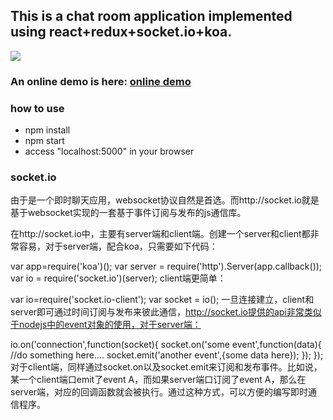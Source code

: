 ##  This is a chat room application implemented using react+redux+socket.io+koa.

 ![](./dist/resource/preview.png)

### An online demo is here: [online demo](https://desolate-fortress-76848.herokuapp.com/)

###  how to use
  * npm install
  * npm start
  * access "localhost:5000" in your browser

### socket.io
由于是一个即时聊天应用，websocket协议自然是首选。而http://socket.io就是基于websocket实现的一套基于事件订阅与发布的js通信库。

在http://socket.io中，主要有server端和client端。创建一个server和client都非常容易，对于server端，配合koa，只需要如下代码：

var app=require('koa')();
var server = require('http').Server(app.callback());
var io = require('socket.io')(server);
client端更简单：

var io=require('socket.io-client');
var socket = io();
一旦连接建立，client和server即可通过时间订阅与发布来彼此通信，http://socket.io提供的api非常类似于nodejs中的event对象的使用，对于server端：

io.on('connection',function(socket){
  socket.on('some event',function(data){
    //do something here....
    socket.emit('another event',{some data here});
  });
});
对于client端，同样通过socket.on以及socket.emit来订阅和发布事件。比如说，某一个client端口emit了event A，而如果server端口订阅了event A，那么在server端，对应的回调函数就会被执行。通过这种方式，可以方便的编写即时通信程序。
